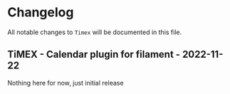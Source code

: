 # Changelog

All notable changes to `Timex` will be documented in this file.

## TiMEX - Calendar plugin for filament - 2022-11-22

Nothing here for now, just initial release

